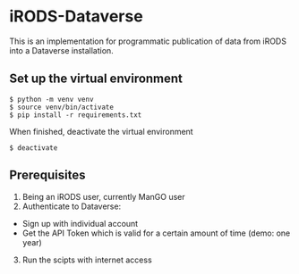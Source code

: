 # iRODS-Dataverse
This is an implementation for programmatic publication of data from iRODS into a Dataverse installation.

## Set up the virtual environment
```
$ python -m venv venv
$ source venv/bin/activate
$ pip install -r requirements.txt
```

When finished, deactivate the virtual environment
```
$ deactivate
```

## Prerequisites 
1) Being an iRODS user, currently ManGO user
2) Authenticate to Dataverse:
- Sign up with individual account
- Get the API Token which is valid for a certain amount of time (demo: one year)
3) Run the scipts with internet access





